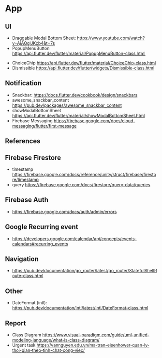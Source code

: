 # App

## UI

- Draggable Modal Bottom Sheet: <https://www.youtube.com/watch?v=AjAQglJKcb4&t=7s>
- PopupMenuButton <https://api.flutter.dev/flutter/material/PopupMenuButton-class.html>
<!-- - ReorderableListView <https://api.flutter.dev/flutter/material/ReorderableListView-class.html> -->
- ChoiceChip <https://api.flutter.dev/flutter/material/ChoiceChip-class.html>
- Dismissible <https://api.flutter.dev/flutter/widgets/Dismissible-class.html>

## Notification

- Snackbar: <https://docs.flutter.dev/cookbook/design/snackbars>
- awesome_snackbar_content <https://pub.dev/packages/awesome_snackbar_content>
- showModalBottomSheet <https://api.flutter.dev/flutter/material/showModalBottomSheet.html>
- Firebase Messaging <https://firebase.google.com/docs/cloud-messaging/flutter/first-message>

## References

## Firebase Firestore

- timestamp <https://firebase.google.com/docs/reference/unity/struct/firebase/firestore/timestamp>
- query <https://firebase.google.com/docs/firestore/query-data/queries>

## Firebase Auth

- <https://firebase.google.com/docs/auth/admin/errors>

## Google Recurring event

- <https://developers.google.com/calendar/api/concepts/events-calendars#recurring_events>

## Navigation

- <https://pub.dev/documentation/go_router/latest/go_router/StatefulShellRoute-class.html>

## Other

- DateFormat (intl): <https://pub.dev/documentation/intl/latest/intl/DateFormat-class.html>

## Report

- Class Diagram <https://www.visual-paradigm.com/guide/uml-unified-modeling-language/what-is-class-diagram/>
- Urgent task <https://vannguyen.edu.vn/ma-tran-eisenhower-quan-ly-thoi-gian-theo-tinh-chat-cong-viec/>
